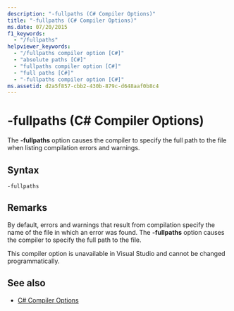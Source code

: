 ```yaml
---
description: "-fullpaths (C# Compiler Options)"
title: "-fullpaths (C# Compiler Options)"
ms.date: 07/20/2015
f1_keywords: 
  - "/fullpaths"
helpviewer_keywords: 
  - "/fullpaths compiler option [C#]"
  - "absolute paths [C#]"
  - "fullpaths compiler option [C#]"
  - "full paths [C#]"
  - "-fullpaths compiler option [C#]"
ms.assetid: d2a5f857-cbb2-430b-879c-d648aaf0b8c4
---
```

# -fullpaths (C# Compiler Options)
The **-fullpaths** option causes the compiler to specify the full path to the file when listing compilation errors and warnings.  
  
## Syntax  
  
```console  
-fullpaths  
```  
  
## Remarks  
 By default, errors and warnings that result from compilation specify the name of the file in which an error was found. The **-fullpaths** option causes the compiler to specify the full path to the file.  
  
 This compiler option is unavailable in Visual Studio and cannot be changed programmatically.  
  
## See also

- [C# Compiler Options](./index.md)
